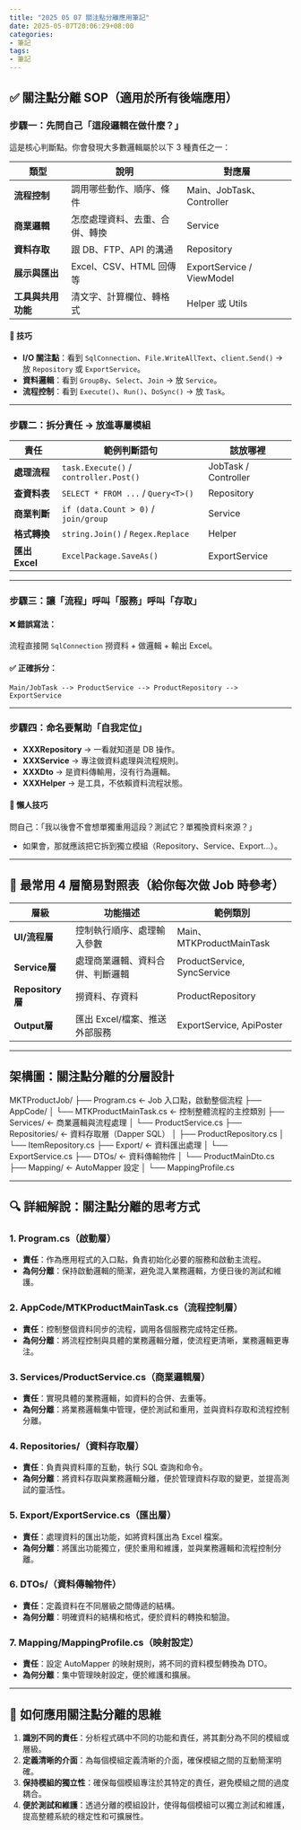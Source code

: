 ```yaml
---
title: "2025 05 07 關注點分離應用筆記"
date: 2025-05-07T20:06:29+08:00
categories:
- 筆記
tags:
- 筆記
---
```


## ✅ 關注點分離 SOP（適用於所有後端應用）

### 步驟一：先問自己「這段邏輯在做什麼？」
這是核心判斷點。你會發現大多數邏輯屬於以下 3 種責任之一：

| 類型         | 說明                     | 對應層                     |
|--------------|--------------------------|----------------------------|
| **流程控制** | 調用哪些動作、順序、條件 | Main、JobTask、Controller  |
| **商業邏輯** | 怎麼處理資料、去重、合併、轉換 | Service                    |
| **資料存取** | 跟 DB、FTP、API 的溝通   | Repository                 |
| **展示與匯出** | Excel、CSV、HTML 回傳等 | ExportService / ViewModel  |
| **工具與共用功能** | 清文字、計算欄位、轉格式 | Helper 或 Utils            |

#### 📌 技巧
- **I/O 關注點**：看到 `SqlConnection`、`File.WriteAllText`、`client.Send()` → 放 `Repository` 或 `ExportService`。
- **資料邏輯**：看到 `GroupBy`、`Select`、`Join` → 放 `Service`。
- **流程控制**：看到 `Execute()`、`Run()`、`DoSync()` → 放 `Task`。

---

### 步驟二：拆分責任 → 放進專屬模組
| 責任         | 範例判斷語句                     | 該放哪裡                  |
|--------------|----------------------------------|---------------------------|
| **處理流程** | `task.Execute()` / `controller.Post()` | JobTask / Controller      |
| **查資料表** | `SELECT * FROM ...` / `Query<T>()` | Repository                |
| **商業判斷** | `if (data.Count > 0)` / `join/group` | Service                   |
| **格式轉換** | `string.Join()` / `Regex.Replace` | Helper                    |
| **匯出 Excel** | `ExcelPackage.SaveAs()`         | ExportService             |

---

### 步驟三：讓「流程」呼叫「服務」呼叫「存取」

#### ❌ 錯誤寫法：
流程直接開 `SqlConnection` 撈資料 + 做邏輯 + 輸出 Excel。

#### ✅ 正確拆分：
`Main/JobTask --> ProductService --> ProductRepository --> ExportService`

---

### 步驟四：命名要幫助「自我定位」
- **XXXRepository** → 一看就知道是 DB 操作。
- **XXXService** → 專注做資料處理與流程規則。
- **XXXDto** → 是資料傳輸用，沒有行為邏輯。
- **XXXHelper** → 是工具，不依賴資料流程狀態。

#### 🎯 懶人技巧
問自己：「我以後會不會想單獨重用這段？測試它？單獨換資料來源？」
- 如果會，那就應該把它拆到獨立模組（Repository、Service、Export...）。

---

## 📌 最常用 4 層簡易對照表（給你每次做 Job 時參考）

| 層級         | 功能描述                     | 範例類別                   |
|--------------|------------------------------|----------------------------|
| **UI/流程層** | 控制執行順序、處理輸入參數   | Main、MTKProductMainTask   |
| **Service層** | 處理商業邏輯、資料合併、判斷邏輯 | ProductService, SyncService |
| **Repository層** | 撈資料、存資料              | ProductRepository          |
| **Output層** | 匯出 Excel/檔案、推送外部服務 | ExportService, ApiPoster   |

---

## 架構圖：關注點分離的分層設計

MKTProductJob/
├── Program.cs               ← Job 入口點，啟動整個流程
├── AppCode/
│   └── MTKProductMainTask.cs ← 控制整體流程的主控類別
├── Services/                ← 商業邏輯與流程處理
│   └── ProductService.cs
├── Repositories/            ← 資料存取層（Dapper SQL）
│   ├── ProductRepository.cs
│   └── ItemRepository.cs
├── Export/                  ← 資料匯出處理
│   └── ExportService.cs
├── DTOs/                    ← 資料傳輸物件
│   └── ProductMainDto.cs
├── Mapping/                 ← AutoMapper 設定
│   └── MappingProfile.cs

---

## 🔍 詳細解說：關注點分離的思考方式

### 1. **Program.cs（啟動層）**
- **責任**：作為應用程式的入口點，負責初始化必要的服務和啟動主流程。
- **為何分離**：保持啟動邏輯的簡潔，避免混入業務邏輯，方便日後的測試和維護。

### 2. **AppCode/MTKProductMainTask.cs（流程控制層）**
- **責任**：控制整個資料同步的流程，調用各個服務完成特定任務。
- **為何分離**：將流程控制與具體的業務邏輯分離，使流程更清晰，業務邏輯更專注。

### 3. **Services/ProductService.cs（商業邏輯層）**
- **責任**：實現具體的業務邏輯，如資料的合併、去重等。
- **為何分離**：將業務邏輯集中管理，便於測試和重用，並與資料存取和流程控制分離。

### 4. **Repositories/（資料存取層）**
- **責任**：負責與資料庫的互動，執行 SQL 查詢和命令。
- **為何分離**：將資料存取與業務邏輯分離，便於管理資料存取的變更，並提高測試的靈活性。

### 5. **Export/ExportService.cs（匯出層）**
- **責任**：處理資料的匯出功能，如將資料匯出為 Excel 檔案。
- **為何分離**：將匯出功能獨立，便於重用和維護，並與業務邏輯和流程控制分離。

### 6. **DTOs/（資料傳輸物件）**
- **責任**：定義資料在不同層級之間傳遞的結構。
- **為何分離**：明確資料的結構和格式，便於資料的轉換和驗證。

### 7. **Mapping/MappingProfile.cs（映射設定）**
- **責任**：設定 AutoMapper 的映射規則，將不同的資料模型轉換為 DTO。
- **為何分離**：集中管理映射設定，便於維護和擴展。

---

## 🧠 如何應用關注點分離的思維

1. **識別不同的責任**：分析程式碼中不同的功能和責任，將其劃分為不同的模組或層級。
2. **定義清晰的介面**：為每個模組定義清晰的介面，確保模組之間的互動簡潔明確。
3. **保持模組的獨立性**：確保每個模組專注於其特定的責任，避免模組之間的過度耦合。
4. **便於測試和維護**：透過分離的模組設計，使得每個模組可以獨立測試和維護，提高整體系統的穩定性和可擴展性。